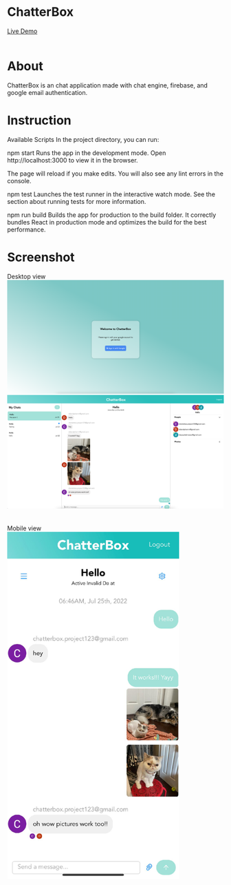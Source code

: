 # ChatterBox

<a href="https://www.imdavidpham.com/chatterbox/">Live Demo</a><br><br>

# About
ChatterBox is an chat application made with chat engine, firebase, and google email authentication.

# Instruction 
Available Scripts
In the project directory, you can run:

npm start
Runs the app in the development mode.
Open http://localhost:3000 to view it in the browser.

The page will reload if you make edits.
You will also see any lint errors in the console.

npm test
Launches the test runner in the interactive watch mode.
See the section about running tests for more information.

npm run build
Builds the app for production to the build folder.
It correctly bundles React in production mode and optimizes the build for the best performance.

# Screenshot
Desktop view<br>
<img src="https://github.com/davidphamm/chatterbox/blob/main/screenshot1.png?raw=true"/>
<img src="https://github.com/davidphamm/chatterbox/blob/main/screenshot2.png?raw=true"/><br><br><br>
Mobile view<br>
<img src="https://github.com/davidphamm/chatterbox/blob/main/screenshot3.jpeg?raw=true" width="400"/><br><br><br>
